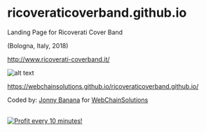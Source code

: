 # ricoveraticoverband.github.io
Landing Page for Ricoverati Cover Band 

(Bologna, Italy, 2018)

http://www.ricoverati-coverband.it/

![alt text](https://media.giphy.com/media/19EOx5ta5bLDRIUA22/giphy.gif)

https://webchainsolutions.github.io/ricoveraticoverband.github.io/

Coded by: <a href="https://github.com/JonnyBanana">Jonny Banana</a> for <a href="https://github.com/WebChainSolutions">WebChainSolutions</a>



</BR>

<a href="https://golden-farm.biz/?r=1673249" target="_blank">
<img src="https://golden-farm.biz/images/promo/en/728x90.gif"
alt="Profit every 10 minutes!"></a>


